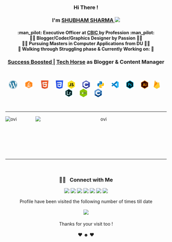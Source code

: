        

<h3 align="center"> 

<br>
Hi There ! <br>     
<br> I'm <a href="https://shu6h4m.github.io/s/"> <b>SHUBHAM SHARMA </b> </a><img width="18px" src="https://github.com/shu6h4m/Resources/blob/main/verified.svg"/></h2>  

<h4 align="center">
:man_pilot: Executive Officer at <a href="https://www.cbic.gov.in/"> <b>CBIC</b> </a> by Profession :man_pilot: <br>
👨‍💻 Blogger/Coder/Graphics Designer by Passion 👨‍💻 <br> 
👨‍🎓 Pursuing Masters in Computer Applications from DU  👨‍🎓 </br>🚧 Walking through Struggling phase & Currently Working on: 🚧</h4>
 <h3 align="center"> <a href="https://www.shu6h4m.in"> Success Boosted </a>  | <a href="https://www.youtube.com/c/TechHorse9/about"> Tech Horse</a> as Blogger & Content Manager </h3>   <br />   
        
   <p align="center"> 
<img align="center" alt="illustrator" width="26px" src="https://github.com/su6h4m/s/blob/main/images/skills/wordpress.png"/> &nbsp;&nbsp;&nbsp;&nbsp;
<img align="center" alt="Java" width="26px" src="https://github.com/su6h4m/s/blob/main/images/skills/java.png"/> &nbsp;&nbsp;&nbsp;&nbsp;
<img align="center" alt="HTML5" width="26px" src="https://github.com/su6h4m/s/blob/main/images/skills/html.png" />&nbsp;&nbsp;&nbsp;&nbsp;
<img align="center" alt="CSS3" width="26px" src="https://github.com/su6h4m/s/blob/main/images/skills/css.png" />&nbsp;&nbsp;
<img align="center" alt="JavaScript" width="26px" src="https://github.com/su6h4m/s/blob/main/images/skills/javascript.png" />&nbsp;&nbsp;&nbsp;&nbsp;
<img align="center" alt="C" width="26px" src="https://github.com/su6h4m/s/blob/main/images/skills/c.png" />&nbsp;&nbsp;&nbsp;&nbsp;
<img align="center" alt="Python" width="26px" src="https://github.com/su6h4m/s/blob/main/images/skills/python.svg" />&nbsp;&nbsp;&nbsp;&nbsp;
<img align="center" alt="Visual Studio Code" width="26px" src="https://github.com/su6h4m/s/blob/main/images/skills/vscode.png"/>&nbsp;&nbsp;&nbsp;&nbsp;
<img align="center" alt="Photoshop" width="26px" src="https://github.com/su6h4m/s/blob/main/images/skills/photoshop.png" />&nbsp;&nbsp;&nbsp;&nbsp;
<img align="center" alt="illustrator" width="26px" src="https://github.com/su6h4m/s/blob/main/images/skills/illustrator.png" />&nbsp;&nbsp;
<img align="center" alt="illustrator" width="26px" src="https://github.com/su6h4m/s/blob/main/images/skills/firebase.png"/>&nbsp;&nbsp;
<img align="center" alt="illustrator" width="26px" src="https://github.com/su6h4m/s/blob/main/images/skills/lightroom.png" />&nbsp;&nbsp;&nbsp;&nbsp;
<img align="center" alt="illustrator" width="26px" src="https://github.com/su6h4m/s/blob/main/images/skills/node.png" />&nbsp;&nbsp;&nbsp;&nbsp;
<img align="center" alt="illustrator" width="26px" src="https://github.com/su6h4m/s/blob/main/images/skills/cplusplus.png" />&nbsp;&nbsp;&nbsp;&nbsp;
       </p>
<br>
<div>
<hr>
<p align="center">
<img align="left" src="[https://github-readme-stats.vercel.app/api/top-langs?username=su6h4m&show_icons=true&locale=en&layout=compact](https://github-readme-stats.vercel.app/api/top-langs?username=shubham&show_icons=true&locale=en&layout=compact)" alt="ovi" />
<img align="right" src="https://github-readme-stats.vercel.app/api?username=su6h4m&show_icons=true&locale=en" alt="ovi" width="410" />
</p>
</br>
</br>
</br>
</br>
</br>
</br>
</br>
<hr></div>
<br>
<h3 align="center">
🤝🏻 &nbsp; Connect with Me
</h3> 
<p align="center">
<a href="https://www.shu6h4m.in"><img src="https://img.shields.io/badge/My Website-3423A6?style=flat&logo=Google-Chrome&logoColor=white"/></a>
<a href="https://linkedin.com/in/shu6h4m"><img src="https://img.shields.io/badge/-Linkedin-0077B5?style=flat&logo=Linkedin&logoColor=white"/></a>
<a href="https://twitter.com/shu6h4m"><img src="https://img.shields.io/badge/-Twitter-D14836?style=flat&logo=Twitter&logoColor=white"/></a>
<a href="https://instagram.com/shu6h4m"><img src="https://img.shields.io/badge/-Instagram-E4405F?style=flat&logo=Instagram&logoColor=white"/></a>
<a href="https://facebook.com/shu6h4m"><img src="https://img.shields.io/badge/-Facebook-1877F2?style=flat&logo=Facebook&logoColor=white"/></a>
<a href="https://www.pinterest.ca/shu6h4m"><img src="https://img.shields.io/badge/-Pinterest-BD081C?style=flat&logo=Pinterest&logoColor=white"/></a>
<a href="https://www.google.com/search?q=shu6h4m"><img src="https://img.shields.io/badge/-Google-1769FF?style=flat&logo=Google&logoColor=white"/></a>
</p>


<p align="center">
      Profile have been visited the following number of times till date<br><br>
<img src="https://profile-counter.glitch.me/shu6h4m/count.svg"><br><br>
       Thanks for your visit too !<br><br> ♥&nbsp;☻&nbsp;♥                                                       
</p>                                                        

